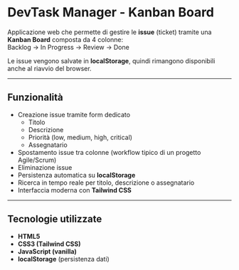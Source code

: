 # DevTask Manager - Kanban Board

Applicazione web che permette di gestire le **issue** (ticket) tramite una **Kanban Board** composta da 4 colonne:  
Backlog → In Progress → Review → Done  

Le issue vengono salvate in **localStorage**, quindi rimangono disponibili anche al riavvio del browser.  

---

## Funzionalità

- Creazione issue tramite form dedicato  
  - Titolo  
  - Descrizione  
  - Priorità (low, medium, high, critical)  
  - Assegnatario  
- Spostamento issue tra colonne (workflow tipico di un progetto Agile/Scrum)  
- Eliminazione issue  
- Persistenza automatica su **localStorage**  
- Ricerca in tempo reale per titolo, descrizione o assegnatario  
- Interfaccia moderna con **Tailwind CSS**  

---

## Tecnologie utilizzate

- **HTML5**  
- **CSS3 (Tailwind CSS)**  
- **JavaScript (vanilla)**  
- **localStorage** (persistenza dati)  

